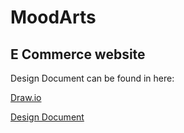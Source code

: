 # MoodArts
## E Commerce website 
Design Document can be found in here:

[Draw.io](https://app.diagrams.net/#G1hqWwhXyGW0A_eRPsr1SrlFuNX1fBzzmr#%7B%22pageId%22%3A%22ZWjZhn1RJnX4SYGc_Gwk%22%7D) 

[Design Document](DesignDocument.md)